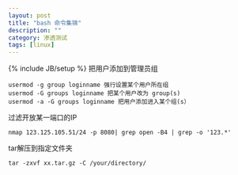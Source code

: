 ```yaml
---
layout: post
title: "bash 命令集锦"
description: ""
category: 渗透测试
tags: [linux]
---
```

{% include JB/setup %}
把用户添加到管理员组

	usermod -g group loginname 强行设置某个用户所在组
	usermod -G groups loginname 把某个用户改为 group(s)
	usermod -a -G groups loginname 把用户添加进入某个组(s）

过滤开放某一端口的IP

	nmap 123.125.105.51/24 -p 8080| grep open -B4 | grep -o '123.*'

tar解压到指定文件夹

	tar -zxvf xx.tar.gz -C /your/directory/
